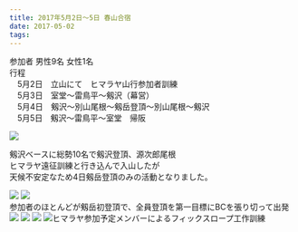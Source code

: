 ```yaml
---
title: 2017年5月2日～5日 春山合宿 
date: 2017-05-02
tags:
---
```


参加者 男性9名 女性1名  
行程  
　5月2日　立山にて　ヒマラヤ山行参加者訓練  
　5月3日　室堂～雷鳥平～剱沢（幕営）  
　5月4日　剱沢～別山尾根～剱岳登頂～別山尾根～剱沢  
　5月5日　剱沢～雷鳥平～室堂　帰阪  

![](dscn4074_2.jpg)  

剱沢ベースに総勢10名で剱沢登頂、源次郎尾根  
ヒマラヤ遠征訓練と行き込んで入山したが  
天候不安定なため4日剱岳登頂のみの活動となりました。  

![](dscn4080_2.jpg)
![](img_0387_2.jpg)  
参加者のほとんどが剱岳初登頂で、全員登頂を第一目標にBCを張り切って出発
![](img_0371_2.jpg)
![](dscn4126_2.jpg)
![](dscn4113_2.jpg)
![ヒマラヤ参加予定メンバーによるフィックスロープ工作訓練](dscn4156_2.jpg)
